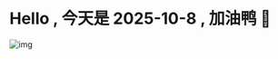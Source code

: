 
# Hello , 今天是 2025-10-8 , 加油鸭 🤭

![img](https://v1.jinrishici.com/all.svg?font-size=18&spacing=4)

